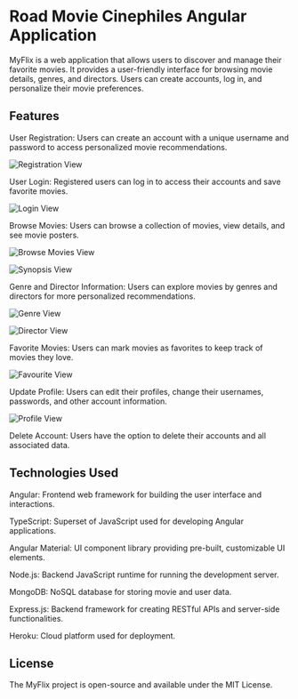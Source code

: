 # Road Movie Cinephiles Angular Application

MyFlix is a web application that allows users to discover and manage their favorite movies. It provides a user-friendly interface for browsing movie details, genres, and directors. Users can create accounts, log in, and personalize their movie preferences.

## Features

User Registration: Users can create an account with a unique username and password to access personalized movie recommendations.

![Registration View](sign-up-view.png)

User Login: Registered users can log in to access their accounts and save favorite movies.

![Login View](login-view.png)

Browse Movies: Users can browse a collection of movies, view details, and see movie posters.

![Browse Movies View](movie-view.png)

![Synopsis View](synopsis-view.png)

Genre and Director Information: Users can explore movies by genres and directors for more personalized recommendations.

![Genre View](genre-view.png)

![Director View](director-view-png)

Favorite Movies: Users can mark movies as favorites to keep track of movies they love.

![Favourite View](fav-view.png)

Update Profile: Users can edit their profiles, change their usernames, passwords, and other account information.

![Profile View](profile-view.png)

Delete Account: Users have the option to delete their accounts and all associated data.

## Technologies Used

Angular: Frontend web framework for building the user interface and interactions.

TypeScript: Superset of JavaScript used for developing Angular applications.

Angular Material: UI component library providing pre-built, customizable UI elements.

Node.js: Backend JavaScript runtime for running the development server.

MongoDB: NoSQL database for storing movie and user data.

Express.js: Backend framework for creating RESTful APIs and server-side functionalities.

Heroku: Cloud platform used for deployment.

## License 

The MyFlix project is open-source and available under the MIT License.

